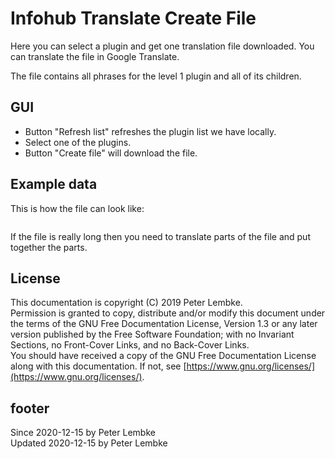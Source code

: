 # Infohub Translate Create File

Here you can select a plugin and get one translation file downloaded. You can translate the file in Google Translate.

The file contains all phrases for the level 1 plugin and all of its children.

## GUI

* Button "Refresh list" refreshes the plugin list we have locally.
* Select one of the plugins.
* Button "Create file" will download the file.

## Example data

This is how the file can look like:

```
```

If the file is really long then you need to translate parts of the file and put together the parts.

## License

This documentation is copyright (C) 2019 Peter Lembke.  
Permission is granted to copy, distribute and/or modify this document under the terms of the GNU Free Documentation
License, Version 1.3 or any later version published by the Free Software Foundation; with no Invariant Sections, no
Front-Cover Links, and no Back-Cover Links.  
You should have received a copy of the GNU Free Documentation License along with this documentation. If not,
see [https://www.gnu.org/licenses/](https://www.gnu.org/licenses/).

## footer

Since 2020-12-15 by Peter Lembke  
Updated 2020-12-15 by Peter Lembke
